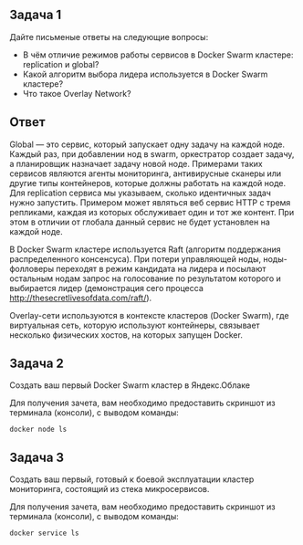 ## Задача 1

Дайте письменые ответы на следующие вопросы:

- В чём отличие режимов работы сервисов в Docker Swarm кластере: replication и global?
- Какой алгоритм выбора лидера используется в Docker Swarm кластере?
- Что такое Overlay Network?

## Ответ  
Global — это сервис, который запускает одну задачу на каждой ноде. Каждый раз, при добавлении нод в swarm, оркестратор создает задачу, а планировщик назначает задачу новой ноде. Примерами таких сервисов являются агенты мониторинга, антивирусные сканеры или другие типы контейнеров, которые должны работать на каждой ноде.  
Для replication сервиса мы указываем, сколько идентичных задач нужно запустить. Примером может являться веб сервис HTTP с тремя репликами, каждая из которых обслуживает один и тот же контент. При этом в отличии от глобала данный сервис не будет установлен на каждой ноде.  

В Docker Swarm кластере используется Raft (алгоритм поддержания распределенного консенсуса). При потери управляющей ноды, ноды-фолловеры переходят в режим кандидата на лидера и посылают остальным нодам запрос на голосование по результатом которого и выбирается лидер (демонстрация сего процесса http://thesecretlivesofdata.com/raft/).  

Overlay-сети используются в контексте кластеров (Docker Swarm), где виртуальная сеть, которую используют контейнеры, связывает несколько физических хостов, на которых запущен Docker.

## Задача 2

Создать ваш первый Docker Swarm кластер в Яндекс.Облаке

Для получения зачета, вам необходимо предоставить скриншот из терминала (консоли), с выводом команды:
```
docker node ls
```

## Задача 3

Создать ваш первый, готовый к боевой эксплуатации кластер мониторинга, состоящий из стека микросервисов.

Для получения зачета, вам необходимо предоставить скриншот из терминала (консоли), с выводом команды:
```
docker service ls
```
